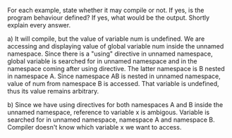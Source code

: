 For each example, state whether it may compile or not. If yes, is the program
behaviour defined? If yes, what would be the output.
Shortly explain every answer.

a) It will compile, but the value of variable num is undefined.
We are accessing and displaying value of global variable num inside the
unnamed namespace. Since there is a "using" directive in unnamed namespace, 
global variable is searched for in unnamed namespace and in the namespace 
coming after using directive. The latter namespace is B nested in namespace A. 
Since namespace AB is nested in unnamed namespace, value of num
from namespace B is accessed. That variable is undefined, thus its value
remains arbitrary.

b) Since we have using directives for both namespaces A and B inside
the unnamed namespace, reference to variable x is ambigous.
Variable is searched for in unnamed namespace, namespace A and namespace B.
Compiler doesn't know which variable x we want to access.

